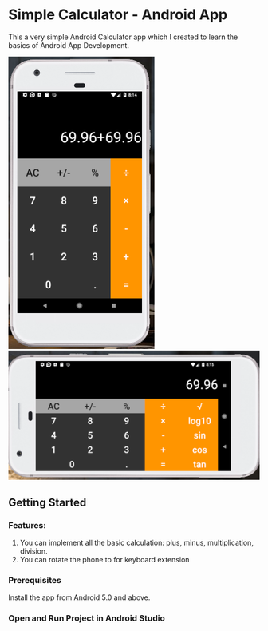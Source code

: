 # Simple Calculator - Android App

This a very simple Android Calculator app which I created to learn the basics of Android App Development.

![portrait](https://github.com/trungnguyen22/android-Calculator/blob/master/art/pic1.PNG)
![landscape](https://github.com/trungnguyen22/android-Calculator/blob/master/art/pic2.PNG)



## Getting Started

### Features:
1. You can implement all the basic calculation: plus, minus, multiplication, division.
2. You can rotate the phone to for keyboard extension


### Prerequisites
Install the app from Android 5.0 and above.

### Open and Run Project in Android Studio
